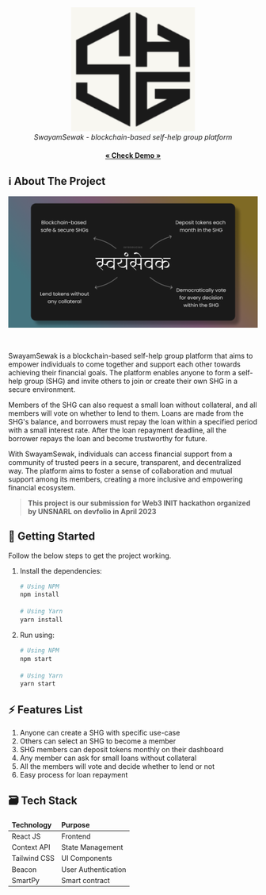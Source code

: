 <div align="center">
  <img src="/public/logo192.png" alt="CryptQuiz logo" height="250">
  <br />
  <em>SwayamSewak -  blockchain-based self-help group platform</em><br/>
  <h4><a href="https://swayam-sewak.vercel.app/" target="_blank">« Check Demo »</a></h4>
</div>

## ℹ️ About The Project
<div align="center">
  <img src="/public/OG_Image.png" alt="CryptQuiz logo" width="900">
</div>

&nbsp;

SwayamSewak is a blockchain-based self-help group platform that aims to empower individuals to come together and support each other towards achieving their financial goals. The platform enables anyone to form a self-help group (SHG) and invite others to join or create their own SHG in a secure environment.

Members of the SHG can also request a small loan without collateral, and all members will vote on whether to lend to them. Loans are made from the SHG's balance, and borrowers must repay the loan within a specified period with a small interest rate. After the loan repayment deadline, all the borrower repays the loan and become trustworthy for future.

With SwayamSewak, individuals can access financial support from a community of trusted peers in a secure, transparent, and decentralized way. The platform aims to foster a sense of collaboration and mutual support among its members, creating a more inclusive and empowering financial ecosystem.

>  **This project is our submission for Web3 INIT hackathon organized by UNSNARL on devfolio in April 2023**


## 🚀 Getting Started

Follow the below steps to get the project working.

1. Install the dependencies:

   ```sh
   # Using NPM
   npm install

   # Using Yarn
   yarn install
   ```

2. Run using:

   ```sh
   # Using NPM
   npm start

   # Using Yarn
   yarn start
   ```

## ⚡ Features List

1. Anyone can create a SHG with specific use-case
2. Others can select an SHG to become a member
3. SHG members can deposit tokens monthly on their dashboard
4. Any member can ask for small loans without collateral
5. All the members will vote and decide whether to lend or not
6. Easy process for loan repayment

## 🗃 Tech Stack

<div align="center">
  <table>
    <thead>
      <td><strong>Technology</strong></td>
      <td><strong>Purpose</strong></td>
    </thead>
    <tbody>
      <tr>
        <td>React JS</td>
        <td>Frontend</td>
      </tr>
      <tr>
        <td>Context API</td>
        <td>State Management</td>
      </tr>
      <tr>
        <td>Tailwind CSS</td>
        <td>UI Components</td>
      </tr>
      <tr>
        <td>Beacon</td>
        <td>User Authentication</td>
      </tr>
      <tr>
        <td>SmartPy</td>
        <td>Smart contract</td>
      </tr>
    </tbody>
  </table>
</div>
